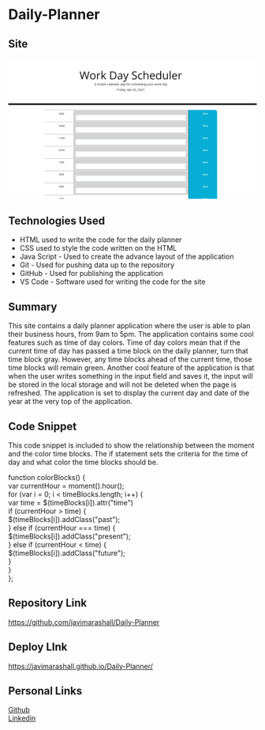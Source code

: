 # Daily-Planner

## Site
![Site](./Assets/site.png)

## Technologies Used 
- HTML used to write the code for the daily planner
- CSS used to style the code written on the HTML
- Java Script - Used to create the advance layout of the application
- Git - Used for pushing data up to the repository
- GitHub - Used for publishing the application 
- VS Code - Software used for writing the code for the site

## Summary
This site contains a daily planner application where the user is able to plan their business hours, from 9am to 5pm. The application contains some cool features such as time of day colors. Time of day colors mean that if the current time of day has passed a time block on the daily planner, turn that time block gray. However, any time blocks ahead of the current time, those time blocks will remain green. Another cool feature of the application is that when the user writes something in the input field and saves it, the input will be stored in the local storage and will not be deleted when the page is refreshed. The application is set to display the current day and date of the year at the very top of the application. 

## Code Snippet 
This code snippet is included to show the relationship between the moment and the color time blocks. The if statement sets the criteria for the time of day and what color the time blocks should be. 

 function colorBlocks() {<br>
                var currentHour = moment().hour();<br>
                for (var i = 0; i < timeBlocks.length; i++) {<br>
                        var time = $(timeBlocks[i]).attr("time")<br>
                        if (currentHour > time) {<br>
                        $(timeBlocks[i]).addClass("past");<br>
                } else if (currentHour === time) {<br>
                        $(timeBlocks[i]).addClass("present");<br>
                } else if (currentHour < time) {<br>
                        $(timeBlocks[i]).addClass("future");<br>
                }<br>
        }<br>
};<br>

## Repository Link
https://github.com/javimarashall/Daily-Planner

## Deploy LInk
https://javimarashall.github.io/Daily-Planner/
## Personal Links
[Github](https://github.com/javimarashall)<br>
[Linkedin](https://www.linkedin.com/in/javier-mondragon-7b471719b/)

